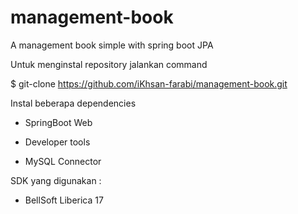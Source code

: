 # management-book
A management book simple with spring boot JPA

Untuk menginstal repository jalankan command

$ git-clone https://github.com/iKhsan-farabi/management-book.git

Instal beberapa dependencies

- SpringBoot Web

- Developer tools

- MySQL Connector

SDK yang digunakan :

- BellSoft Liberica 17




